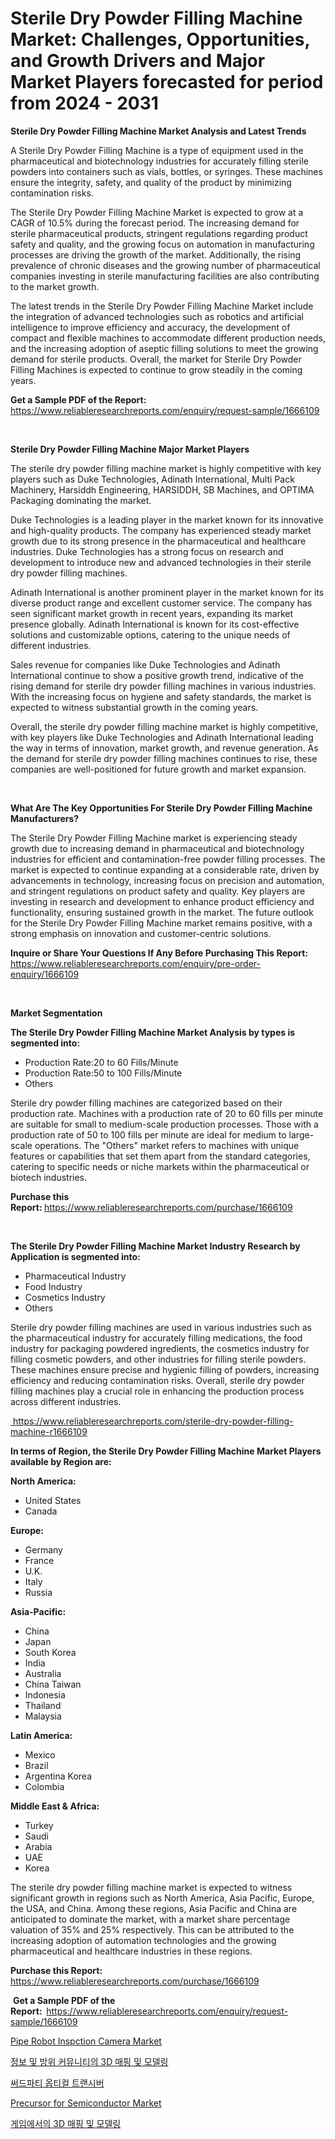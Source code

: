 <p><h1>Sterile Dry Powder Filling Machine Market: Challenges, Opportunities, and Growth Drivers and Major Market Players forecasted for period from 2024 - 2031</h1></p><p><strong>Sterile Dry Powder Filling Machine Market Analysis and Latest Trends</strong></p>
<p><p>A Sterile Dry Powder Filling Machine is a type of equipment used in the pharmaceutical and biotechnology industries for accurately filling sterile powders into containers such as vials, bottles, or syringes. These machines ensure the integrity, safety, and quality of the product by minimizing contamination risks.</p><p>The Sterile Dry Powder Filling Machine Market is expected to grow at a CAGR of 10.5% during the forecast period. The increasing demand for sterile pharmaceutical products, stringent regulations regarding product safety and quality, and the growing focus on automation in manufacturing processes are driving the growth of the market. Additionally, the rising prevalence of chronic diseases and the growing number of pharmaceutical companies investing in sterile manufacturing facilities are also contributing to the market growth.</p><p>The latest trends in the Sterile Dry Powder Filling Machine Market include the integration of advanced technologies such as robotics and artificial intelligence to improve efficiency and accuracy, the development of compact and flexible machines to accommodate different production needs, and the increasing adoption of aseptic filling solutions to meet the growing demand for sterile products. Overall, the market for Sterile Dry Powder Filling Machines is expected to continue to grow steadily in the coming years.</p></p>
<p><strong>Get a Sample PDF of the Report:&nbsp;</strong> <a href="https://www.reliableresearchreports.com/enquiry/request-sample/1666109">https://www.reliableresearchreports.com/enquiry/request-sample/1666109</a></p>
<p>&nbsp;</p>
<p><strong>Sterile Dry Powder Filling Machine Major Market Players</strong></p>
<p><p>The sterile dry powder filling machine market is highly competitive with key players such as Duke Technologies, Adinath International, Multi Pack Machinery, Harsiddh Engineering, HARSIDDH, SB Machines, and OPTIMA Packaging dominating the market. </p><p>Duke Technologies is a leading player in the market known for its innovative and high-quality products. The company has experienced steady market growth due to its strong presence in the pharmaceutical and healthcare industries. Duke Technologies has a strong focus on research and development to introduce new and advanced technologies in their sterile dry powder filling machines.</p><p>Adinath International is another prominent player in the market known for its diverse product range and excellent customer service. The company has seen significant market growth in recent years, expanding its market presence globally. Adinath International is known for its cost-effective solutions and customizable options, catering to the unique needs of different industries.</p><p>Sales revenue for companies like Duke Technologies and Adinath International continue to show a positive growth trend, indicative of the rising demand for sterile dry powder filling machines in various industries. With the increasing focus on hygiene and safety standards, the market is expected to witness substantial growth in the coming years. </p><p>Overall, the sterile dry powder filling machine market is highly competitive, with key players like Duke Technologies and Adinath International leading the way in terms of innovation, market growth, and revenue generation. As the demand for sterile dry powder filling machines continues to rise, these companies are well-positioned for future growth and market expansion.</p></p>
<p>&nbsp;</p>
<p><strong>What Are The Key Opportunities For Sterile Dry Powder Filling Machine Manufacturers?</strong></p>
<p><p>The Sterile Dry Powder Filling Machine market is experiencing steady growth due to increasing demand in pharmaceutical and biotechnology industries for efficient and contamination-free powder filling processes. The market is expected to continue expanding at a considerable rate, driven by advancements in technology, increasing focus on precision and automation, and stringent regulations on product safety and quality. Key players are investing in research and development to enhance product efficiency and functionality, ensuring sustained growth in the market. The future outlook for the Sterile Dry Powder Filling Machine market remains positive, with a strong emphasis on innovation and customer-centric solutions.</p></p>
<p><strong>Inquire or Share Your Questions If Any Before Purchasing This Report:</strong> <a href="https://www.reliableresearchreports.com/enquiry/pre-order-enquiry/1666109">https://www.reliableresearchreports.com/enquiry/pre-order-enquiry/1666109</a></p>
<p>&nbsp;</p>
<p><strong>Market Segmentation</strong></p>
<p><strong>The Sterile Dry Powder Filling Machine Market Analysis by types is segmented into:</strong></p>
<p><ul><li>Production Rate:20 to 60 Fills/Minute</li><li>Production Rate:50 to 100 Fills/Minute</li><li>Others</li></ul></p>
<p><p>Sterile dry powder filling machines are categorized based on their production rate. Machines with a production rate of 20 to 60 fills per minute are suitable for small to medium-scale production processes. Those with a production rate of 50 to 100 fills per minute are ideal for medium to large-scale operations. The "Others" market refers to machines with unique features or capabilities that set them apart from the standard categories, catering to specific needs or niche markets within the pharmaceutical or biotech industries.</p></p>
<p><strong>Purchase this Report:&nbsp;</strong><a href="https://www.reliableresearchreports.com/purchase/1666109">https://www.reliableresearchreports.com/purchase/1666109</a></p>
<p>&nbsp;</p>
<p><strong>The Sterile Dry Powder Filling Machine Market Industry Research by Application is segmented into:</strong></p>
<p><ul><li>Pharmaceutical Industry</li><li>Food Industry</li><li>Cosmetics Industry</li><li>Others</li></ul></p>
<p><p>Sterile dry powder filling machines are used in various industries such as the pharmaceutical industry for accurately filling medications, the food industry for packaging powdered ingredients, the cosmetics industry for filling cosmetic powders, and other industries for filling sterile powders. These machines ensure precise and hygienic filling of powders, increasing efficiency and reducing contamination risks. Overall, sterile dry powder filling machines play a crucial role in enhancing the production process across different industries.</p></p>
<p><a href="https://www.reliableresearchreports.com/sterile-dry-powder-filling-machine-r1666109">&nbsp;https://www.reliableresearchreports.com/sterile-dry-powder-filling-machine-r1666109</a></p>
<p><strong>In terms of Region, the Sterile Dry Powder Filling Machine Market Players available by Region are:</strong></p>
<p>
    <p> <strong> North America: </strong>
        <ul>
            <li>United States</li>
            <li>Canada</li>
        </ul>
        </p> 
    <p> <strong> Europe: </strong>
        <ul>
            <li>Germany</li>
            <li>France</li>
            <li>U.K.</li>
            <li>Italy</li>
            <li>Russia</li>
        </ul>
        </p> 
    <p> <strong> Asia-Pacific: </strong>
        <ul>
            <li>China</li>
            <li>Japan</li>
            <li>South Korea</li>
            <li>India</li>
            <li>Australia</li>
            <li>China Taiwan</li>
            <li>Indonesia</li>
            <li>Thailand</li>
            <li>Malaysia</li>
        </ul>
        </p> 
    <p> <strong> Latin America: </strong>
        <ul>
            <li>Mexico</li>
            <li>Brazil</li>
            <li>Argentina Korea</li>
            <li>Colombia</li>
        </ul>
        </p> 
    <p> <strong> Middle East & Africa: </strong>
        <ul>
            <li>Turkey</li>
            <li>Saudi</li>
            <li>Arabia</li>
            <li>UAE</li>
            <li>Korea</li>
        </ul>
    </p>
    </p>
<p><p>The sterile dry powder filling machine market is expected to witness significant growth in regions such as North America, Asia Pacific, Europe, the USA, and China. Among these regions, Asia Pacific and China are anticipated to dominate the market, with a market share percentage valuation of 35% and 25% respectively. This can be attributed to the increasing adoption of automation technologies and the growing pharmaceutical and healthcare industries in these regions.</p></p>
<p><strong>Purchase this Report: </strong><a href="https://www.reliableresearchreports.com/purchase/1666109">https://www.reliableresearchreports.com/purchase/1666109</a></p>
<p>&nbsp;<strong>Get a Sample PDF of the Report:&nbsp;&nbsp;</strong><a href="https://www.reliableresearchreports.com/enquiry/request-sample/1666109">https://www.reliableresearchreports.com/enquiry/request-sample/1666109</a></p>
<p><strong></strong></p>
<p><p><a href="https://github.com/ChiragRP21/Market-Research-Report-List-6/blob/main/pipe-robot-inspction-camera-market.md">Pipe Robot Inspction Camera Market</a></p><p><a href="https://github.com/khytkeqagplkzqvh/Market-Research-Report-List-4/blob/main/513220582786.md">정보 및 방위 커뮤니티의 3D 매핑 및 모델링</a></p><p><a href="https://github.com/ThomasElmes2022/Market-Research-Report-List-2/blob/main/243442482784.md">써드파티 옵티컬 트랜시버</a></p><p><a href="https://github.com/LouieAltenwert/Market-Research-Report-List-1/blob/main/precursor-for-semiconductor-market.md">Precursor for Semiconductor Market</a></p><p><a href="https://github.com/bvubpqd5241630/Market-Research-Report-List-4/blob/main/246447782785.md">게임에서의 3D 매핑 및 모델링</a></p></p>